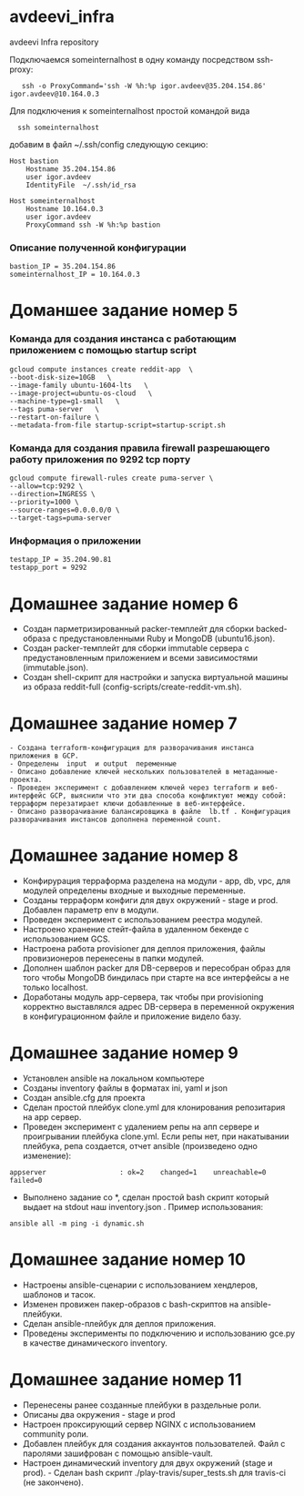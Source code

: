 # avdeevi_infra
avdeevi Infra repository

 Подключаемся someinternalhost  в одну команду посредством  ssh-proxy:
```
   ssh -o ProxyCommand='ssh -W %h:%p igor.avdeev@35.204.154.86' igor.avdeev@10.164.0.3
```
 Для подключения к someinternalhost  простой командой вида 

```
  ssh someinternalhost
```

добавим в файл ~/.ssh/config следующую секцию:

```
Host bastion
    Hostname 35.204.154.86
    user igor.avdeev
    IdentityFile  ~/.ssh/id_rsa

Host someinternalhost
    Hostname 10.164.0.3
    user igor.avdeev
    ProxyCommand ssh -W %h:%p bastion       
```

### Описание полученной конфигурации
```
bastion_IP = 35.204.154.86
someinternalhost_IP = 10.164.0.3 
```

# Доманшее задание номер 5
### Команда для создания  инстанса с работающим приложением с помощью  startup script

```
gcloud compute instances create reddit-app  \
--boot-disk-size=10GB   \
--image-family ubuntu-1604-lts   \
--image-project=ubuntu-os-cloud   \
--machine-type=g1-small   \
--tags puma-server   \
--restart-on-failure \
--metadata-from-file startup-script=startup-script.sh
```
### Команда для создания правила firewall разрешающего работу приложения по 9292 tcp порту

```
gcloud compute firewall-rules create puma-server \
--allow=tcp:9292 \
--direction=INGRESS \
--priority=1000 \
--source-ranges=0.0.0.0/0 \
--target-tags=puma-server 
```
### Информация о приложении 
```
testapp_IP = 35.204.90.81
testapp_port = 9292 
```

# Домашнее задание номер 6

 - Создан парметризированный packer-темплейт для сборки backed-образа с предустановленными  Ruby и MongoDB (ubuntu16.json). 
 - Создан packer-темплейт для сборки immutable сервера с предустановленным приложением и всеми зависимостями (immutable.json).
 - Создан shell-скрипт для настройки и запуска виртуальной машины из образа reddit-full (config-scripts/create-reddit-vm.sh).  

# Домашнее задание номер 7

    - Создана terraform-конфигурация для разворачивания инстанса приложения в GCP. 
    - Определены  input  и output  переменные
    - Описано добавление ключей нескольких пользователей в метаданные-проекта.
    - Проведен эксперимент с добавлением ключей через terraform и веб-интерфейс GCP, выяснили что эти два способа конфликтуют между собой: терраформ перезатирает ключи добавленные в веб-интерфейсе. 
    - Описано разворачивание балансировщика в файле  lb.tf . Конфигурация разворачивания инстансов дополнена переменной count.


# Домашнее задание номер 8
 - Конфирурация терраформа разделена на модули -  app, db, vpc, для модулей определены входные и выходные переменные. 
 - Созданы терраформ конфиги для двух окружений  - stage и prod. Добавлен параметр  env  в модули. 
 - Проведен эксперимент с использованием реестра модулей. 
 - Настроено хранение стейт-файла в удаленном бекенде с использованием GCS.
 - Настроена работа provisioner для деплоя приложения, файлы  провизионеров перенесены в папки модулей.
 - Дополнен шаблон packer для DB-серверов  и пересобран образ для того чтобы  MongoDB биндилась при старте на все интерфейсы а не только localhost.
 - Доработаны модуль  app-сервера, так чтобы при provisioning корректно выставлялcя адрес DB-сервера в переменной окружения в конфигурационном файле и приложение видело базу. 

# Домашнее задание номер 9
 - Установлен  ansible на локальном компьютере
 - Созданы  inventory файлы в форматах  ini, yaml и json
 - Cоздан ansible.cfg для проекта
 - Сделан простой плейбук clone.yml для клонирования репозитария на app сервер.
 - Проведен эксперимент с удалением репы на апп сервере и проигрывании плейбука  clone.yml. Если репы нет, при накатывании плейбука, репа создается, отчет ansible (произведено одно изменение):
```
appserver                  : ok=2    changed=1    unreachable=0    failed=0   
```
 - Выполнено задание со *, сделан простой bash скрипт который выдает на  stdout наш  inventory.json . Пример использования:
```
ansible all -m ping -i dynamic.sh
```
# Домашнее задание номер 10
 - Настроены ansible-сценарии с использованием хендлеров, шаблонов и тасок. 
 - Изменен провижен пакер-образов с bash-скриптов на ansible-плейбуки.
 - Сделан ansible-плейбук для деплоя приложения.
 - Проведены эксперименты по подключению и использованию gce.py  в качестве динамического inventory. 

# Домашнее задание номер 11
 - Перенесены ранее созданные плейбуки в раздельные роли.
 - Описаны два окружения - stage  и prod
 - Настроен проксирующий сервер NGINX c использованием community роли.
 - Добавлен плейбук для создания аккаунтов пользователей. Файл с паролями зашифрован c помощью ansible-vault.
 - Настроен динамический  inventory для двух окружений (stage и prod). - Сделан bash скрипт ./play-travis/super_tests.sh для travis-ci (не закончено).

